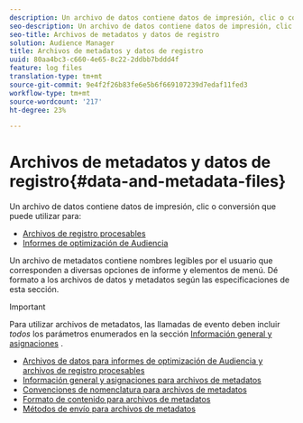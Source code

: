```yaml
---
description: Un archivo de datos contiene datos de impresión, clic o conversión que puede utilizar en los informes de Optimización de Audiencias y en los archivos de registro procesables. Un archivo de metadatos contiene nombres legibles por el usuario que corresponden a diversas opciones de informe y elementos de menú. Dé formato a los archivos de datos y metadatos según las especificaciones de esta sección.
seo-description: Un archivo de datos contiene datos de impresión, clic o conversión que puede utilizar en los informes de Optimización de Audiencias y en los archivos de registro procesables. Un archivo de metadatos contiene nombres legibles por el usuario que corresponden a diversas opciones de informe y elementos de menú. Dé formato a los archivos de datos y metadatos según las especificaciones de esta sección.
seo-title: Archivos de metadatos y datos de registro
solution: Audience Manager
title: Archivos de metadatos y datos de registro
uuid: 80aa4bc3-c660-4e65-8c22-2ddbb7bddd4f
feature: log files
translation-type: tm+mt
source-git-commit: 9e4f2f26b83fe6e5b6f669107239d7edaf11fed3
workflow-type: tm+mt
source-wordcount: '217'
ht-degree: 23%

---
```



# Archivos de metadatos y datos de registro{#data-and-metadata-files}

Un archivo de datos contiene datos de impresión, clic o conversión que puede utilizar para:

* [Archivos de registro procesables](/help/using/integration/media-data-integration/actionable-log-files.md)
* [Informes de optimización de Audiencia](/help/using/reporting/audience-optimization-reports/audience-optimization-reports.md)

Un archivo de metadatos contiene nombres legibles por el usuario que corresponden a diversas opciones de informe y elementos de menú. Dé formato a los archivos de datos y metadatos según las especificaciones de esta sección.

>[!IMPORTANT]
>
>Para utilizar archivos de metadatos, las llamadas de evento deben incluir *todos* los parámetros enumerados en la sección [Información general y asignaciones](../../../reporting/audience-optimization-reports/metadata-files-intro/metadata-file-overview.md) .

* [Archivos de datos para informes de optimización de Audiencia y archivos de registro procesables](/help/using/reporting/audience-optimization-reports/metadata-files-intro/datafiles-intro.md)
* [Información general y asignaciones para archivos de metadatos](/help/using/reporting/audience-optimization-reports/metadata-files-intro/metadata-file-overview.md)
* [Convenciones de nomenclatura para archivos de metadatos](/help/using/reporting/audience-optimization-reports/metadata-files-intro/metadata-file-names.md)
* [Formato de contenido para archivos de metadatos](/help/using/reporting/audience-optimization-reports/metadata-files-intro/metadata-file-contents.md)
* [Métodos de envío para archivos de metadatos](/help/using/reporting/audience-optimization-reports/metadata-files-intro/metadata-delivery-methods.md)